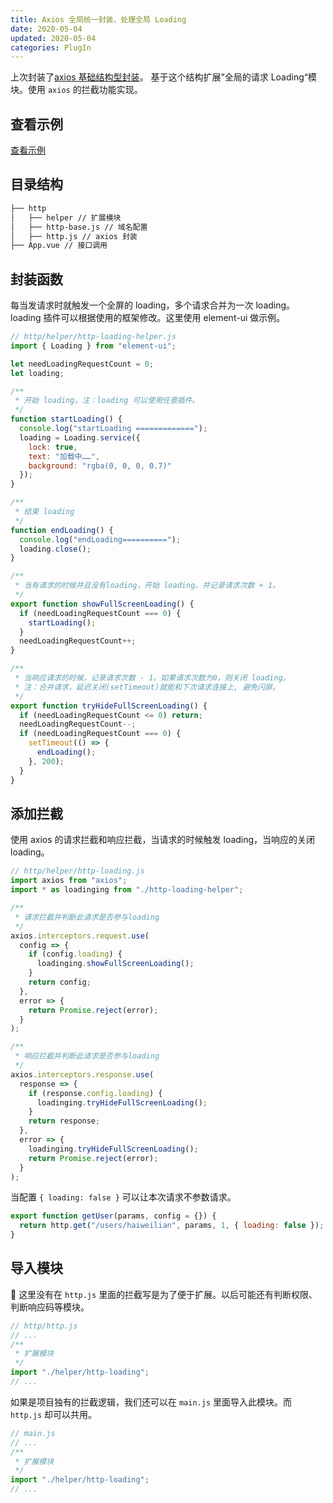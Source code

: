 ```yaml
---
title: Axios 全局统一封装、处理全局 Loading
date: 2020-05-04
updated: 2020-05-04
categories: PlugIn
---
```


上次封装了[axios 基础结构型封装](./axios基础结构型封装.md)。
基于这个结构扩展”全局的请求 Loading“模块。使用 `axios` 的拦截功能实现。

## 查看示例

[查看示例](https://github.com/haiweilian/laboratory/tree/master/PlugIn/axios-global-config)

## 目录结构

```sh
├── http
│   ├── helper // 扩展模块
│   ├── http-base.js // 域名配置
│   ├── http.js // axios 封装
├── App.vue // 接口调用
```

## 封装函数

每当发请求时就触发一个全屏的 loading，多个请求合并为一次 loading。
loading 插件可以根据使用的框架修改。这里使用 element-ui 做示例。

```javascript
// http/helper/http-loading-helper.js
import { Loading } from "element-ui";

let needLoadingRequestCount = 0;
let loading;

/**
 * 开始 loading。注：loading 可以使用任意插件。
 */
function startLoading() {
  console.log("startLoading =============");
  loading = Loading.service({
    lock: true,
    text: "加载中……",
    background: "rgba(0, 0, 0, 0.7)"
  });
}

/**
 * 结束 loading
 */
function endLoading() {
  console.log("endLoading==========");
  loading.close();
}

/**
 * 当有请求的时候并且没有loading，开始 loading。并记录请求次数 + 1。
 */
export function showFullScreenLoading() {
  if (needLoadingRequestCount === 0) {
    startLoading();
  }
  needLoadingRequestCount++;
}

/**
 * 当响应请求的时候，记录请求次数 - 1。如果请求次数为0，则关闭 loading。
 * 注：合并请求，延迟关闭(setTimeout)就能和下次请求连接上, 避免闪屏。
 */
export function tryHideFullScreenLoading() {
  if (needLoadingRequestCount <= 0) return;
  needLoadingRequestCount--;
  if (needLoadingRequestCount === 0) {
    setTimeout(() => {
      endLoading();
    }, 200);
  }
}
```

## 添加拦截

使用 axios 的请求拦截和响应拦截，当请求的时候触发 loading，当响应的关闭 loading。

```javascript
// http/helper/http-loading.js
import axios from "axios";
import * as loadinging from "./http-loading-helper";

/**
 * 请求拦截并判断此请求是否参与loading
 */
axios.interceptors.request.use(
  config => {
    if (config.loading) {
      loadinging.showFullScreenLoading();
    }
    return config;
  },
  error => {
    return Promise.reject(error);
  }
);

/**
 * 响应拦截并判断此请求是否参与loading
 */
axios.interceptors.response.use(
  response => {
    if (response.config.loading) {
      loadinging.tryHideFullScreenLoading();
    }
    return response;
  },
  error => {
    loadinging.tryHideFullScreenLoading();
    return Promise.reject(error);
  }
);
```

当配置 `{ loading: false }` 可以让本次请求不参数请求。

```javascript
export function getUser(params, config = {}) {
  return http.get("/users/haiweilian", params, 1, { loading: false });
}
```

## 导入模块

 这里没有在 `http.js` 里面的拦截写是为了便于扩展。以后可能还有判断权限、判断响应码等模块。

```javascript
// http/http.js
// ...
/**
 * 扩展模块
 */
import "./helper/http-loading";
// ...
```

如果是项目独有的拦截逻辑，我们还可以在 `main.js` 里面导入此模块。而 `http.js` 却可以共用。

```javascript
// main.js
// ...
/**
 * 扩展模块
 */
import "./helper/http-loading";
// ...
```
